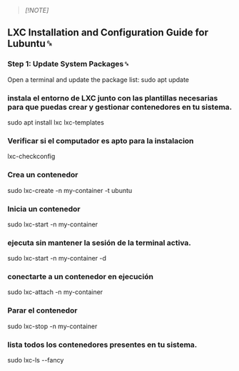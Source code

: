 > _[!NOTE]_

## LXC Installation and Configuration Guide for Lubuntu␍

### Step 1: Update System Packages␍
Open a terminal and update the package list:
sudo apt update

### instala el entorno de LXC junto con las plantillas necesarias para que puedas crear y gestionar contenedores en tu sistema.
sudo apt install lxc lxc-templates

### Verificar si el computador es apto para la instalacion
lxc-checkconfig

### Crea un contenedor
sudo lxc-create -n my-container -t ubuntu

### Inicia un contenedor
sudo lxc-start -n my-container

### ejecuta sin mantener la sesión de la terminal activa. 
sudo lxc-start -n my-container -d

###  conectarte a un contenedor en ejecución 
sudo lxc-attach -n my-container

### Parar el contenedor
sudo lxc-stop -n my-container

###  lista todos los contenedores presentes en tu sistema.
sudo lxc-ls --fancy
